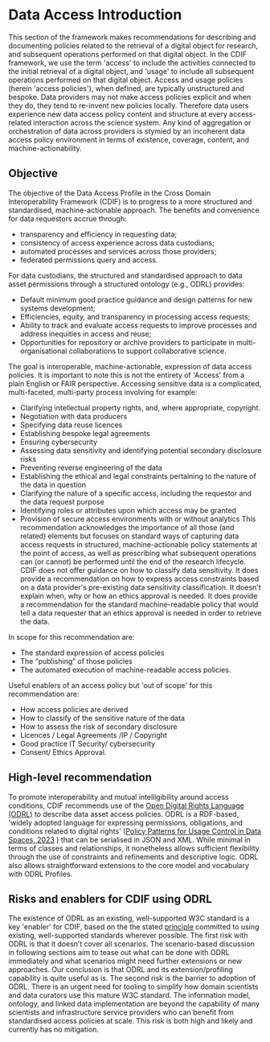 # Data Access Introduction

This section of the framework makes recommendations for describing and documenting policies related to the retrieval of a digital object for research, and subsequent operations performed on that digital object. In the CDIF framework, we use the term 'access' to include the activities connected to the initial retrieval of a digital object, and 'usage' to include all subsequent operations performed on that digital object.  Access and usage policies (herein 'access policies'), when defined, are typically unstructured and bespoke. Data providers may not make access policies explicit and when they do, they tend to re-invent new policies locally. Therefore data users experience new data access policy content and structure at every access-related interaction across the science system. Any kind of aggregation or orchestration of data across providers is stymied by an incoherent data access policy environment in terms of existence, coverage, content, and machine-actionability.

## Objective
The objective of the Data Access Profile in the Cross Domain Interoperability Framework (CDIF) is to progress to a more structured and standardised, machine-actionable approach. The benefits and convenience for data requestors accrue through:
- transparency and efficiency in requesting data;
- consistency of access experience across data custodians;
- automated processes and services across those providers;
- federated permissions query and access.

For data custodians, the structured and standardised approach to data asset permissions through a structured ontology (e.g., ODRL) provides:
- Default minimum good practice guidance and design patterns for new systems development;
- Efficiencies, equity, and transparency in processing access requests;
- Ability to track and evaluate access requests to improve processes and address inequities in access and reuse;
- Opportunities for repository or archive providers to participate in multi-organisational collaborations to support collaborative science.

The goal is interoperable, machine-actionable, expression of data access policies. It is important to note this is not the entirety of 'Access' from a plain English or FAIR perspective. Accessing sensitive data is a complicated, multi-faceted, multi-party process involving for example:
- Clarifying intellectual property rights, and, where appropriate, copyright.
- Negotiation with data producers
- Specifying data reuse licences
- Establishing bespoke legal agreements
- Ensuring cybersecurity
- Assessing data sensitivity and identifying potential secondary disclosure risks
- Preventing reverse engineering of the data
- Establishing the ethical and legal constraints pertaining to the nature of the data in question
- Clarifying the nature of a specific access, including the requestor and the data request purpose
- Identifying roles or attributes upon which access may be granted
- Provision of secure access environments with or without analytics
This recommendation acknowledges the importance of all those (and related) elements but focuses on standard ways of capturing data access requests in structured, machine-actionable policy statements at the point of access, as well as prescribing what subsequent operations can (or cannot) be performed until the end of the research lifecycle. CDIF does not offer guidance on how to classify data sensitivity. It does provide a recommendation on how to express access constraints based on a data provider's pre-existing data sensitivity classification. It doesn't explain when, why or how an ethics approval is needed. It does provide a recommendation for the standard machine-readable policy that would tell a data requester that an ethics approval is needed in order to retrieve the data.

In scope for this recommendation are:
- The standard expression of access policies
- The “publishing” of those policies
- The automated execution of machine-readable access policies.

Useful enablers of an access policy but 'out of scope' for this recommendation are:
- How access policies are derived
- How to classify of the sensitive nature of the data
- How to assess the risk of secondary disclosure
- Licences / Legal Agreements /IP / Copyright
- Good practice IT Security/ cybersecurity
- Consent/ Ethics Approval.

## High-level recommendation
To promote interoperability and mutual intelligibility around access conditions, CDIF recommends use of the [Open Digital Rights Language (ODRL)](https://www.w3.org/TR/odrl-model/) to describe data asset access policies. ODRL is a RDF-based, 'widely adopted language for expressing permissions, obligations, and conditions related to digital rights' ([Policy Patterns for Usage Control in Data Spaces, 2023](https://arxiv.org/pdf/2309.11289.pdf) ) that can be serialised in JSON and XML. While minimal in terms of classes and relationships, it nonetheless allows sufficient flexibility through the use of constraints and refinements and descriptive logic. ODRL also allows straightforward extensions to the core model and vocabulary with ODRL Profiles.

## Risks and enablers for CDIF using ODRL
The existence of ODRL as an existing, well-supported W3C standard is a key 'enabler' for CDIF, based on the the stated [principle](mainstream) committed to using existing, well-supported standards wherever possible. The first risk with ODRL is that it doesn’t cover all scenarios. The scenario-based discussion in following sections aim to tease out what can be done with ODRL immediately and what scenarios might need further extensions or new approaches. Our conclusion is that  ODRL and its extension/profiling capability is quite useful as is. The second risk is the barrier to adoption of ODRL. There is an urgent need for tooling to simplify how domain scientists and data curators use this mature W3C standard. The information model, ontology, and linked data implementation are beyond the capability of many scientists and infrastructure service providers who can benefit from standardised access policies at scale. This risk is both high and likely and currently has no mitigation.

